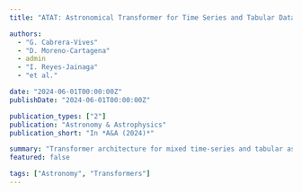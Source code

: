 ```yaml
---
title: "ATAT: Astronomical Transformer for Time Series and Tabular Data"

authors:
  - "G. Cabrera‑Vives"
  - "D. Moreno‑Cartagena"
  - admin
  - "I. Reyes‑Jainaga"
  - "et al."

date: "2024-06-01T00:00:00Z"
publishDate: "2024-06-01T00:00:00Z"

publication_types: ["2"]
publication: "Astronomy & Astrophysics"
publication_short: "In *A&A (2024)*"

summary: "Transformer architecture for mixed time‑series and tabular astronomical data."
featured: false

tags: ["Astronomy", "Transformers"]
---
```

